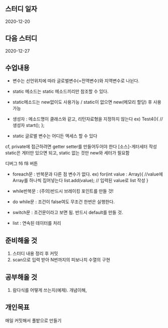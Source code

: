 스터디 일자
------
2020-12-20

다음 스터디
-----
2020-12-27

수업내용
------
- 변수는 선언위치에 따라 글로벌변수(=전역변수)와 지역변수로 나뉜다.
- static 메소드는 static 메소드끼리만 참조할 수 있다.
- static메소드는 new없이도 사용가능 / static이 없으면 new(메모리 할당) 후 사용 가능
- 생성자 : 메소드명이 클래스와 같고, 리턴자료형을 지정하지 않는다
ex)
Test4(){  //생성자
		start();
	};

- static 글로벌 변수는 어디든 액세스 할 수 있다

cf,
private에 접근하려면 getter setter를 만들어두어야 한다
[소스]-게터세터 작성
static은 게터만 있으면 되고, static 없는 것만 new와 세터가 필요함

디버그 f6 f8 버튼

- foreach문 : 반복문과 다른 점 변수가 없다.
ex)
for(int value : Array){ //value에 Array를 하나씩 집어넣는다
list.add(value); // 입력된 value로 list 작성
}

- while반복문 : (주의)반드시 브레이킹 포인트를 만들 것!

- do while문 : 조건이 false여도 무조건 한번은 실행한다.

- switch문 : 조건문이라고 보면 됨. 반드시 default를 만들 것.

- list : 연속된 데이터를 처리

준비해올 것
---------
1. 스터디 내용 정리 후 커밋
2. scan으로 입력 받아 N번까지의 피보나치 수열의 구현

공부해올 것
--------
1. 람다식를 어떻게 쓰는지(예제). 개념이해,

개인목표
-------
매일 커밋해서 풀밭으로 만들기

